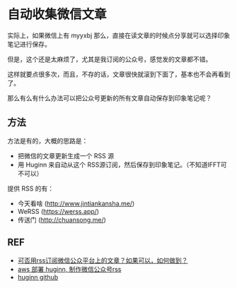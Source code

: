 

# 自动收集微信文章

实际上，如果微信上有 myyxbj 那么，直接在读文章的时候点分享就可以选择印象笔记进行保存。

但是，这个还是太麻烦了，尤其是我订阅的公众号，感觉发的文章都不错。

这样就要点很多次，而且，不存的话，文章很快就滚到下面了，基本也不会再看到了。

那么有么有什么办法可以把公众号更新的所有文章自动保存到印象笔记呢？


## 方法

方法是有的，大概的思路是：

- 把微信的文章更新生成一个 RSS 源
- 用 Huginn 来自动从这个 RSS源订阅，然后保存到印象笔记。（不知道IFFT可不可以）


提供 RSS 的有：

- 今天看啥 (http://www.jintiankansha.me/)
- WeRSS (https://werss.app/)
- 传送门 (http://chuansong.me/)







## REF

- [可否用rss订阅微信公众平台上的文章？如果可以，如何做到？](https://www.zhihu.com/question/21288524)
- [aws 部署 huginn, 制作微信公众号rss](http://www.huginn.cn/blog/huginn/aws-%E9%83%A8%E7%BD%B2-huginn-%E5%88%B6%E4%BD%9C%E5%BE%AE%E4%BF%A1%E5%85%AC%E4%BC%97%E5%8F%B7rss)
- [huginn github](https://github.com/huginn/huginn)
